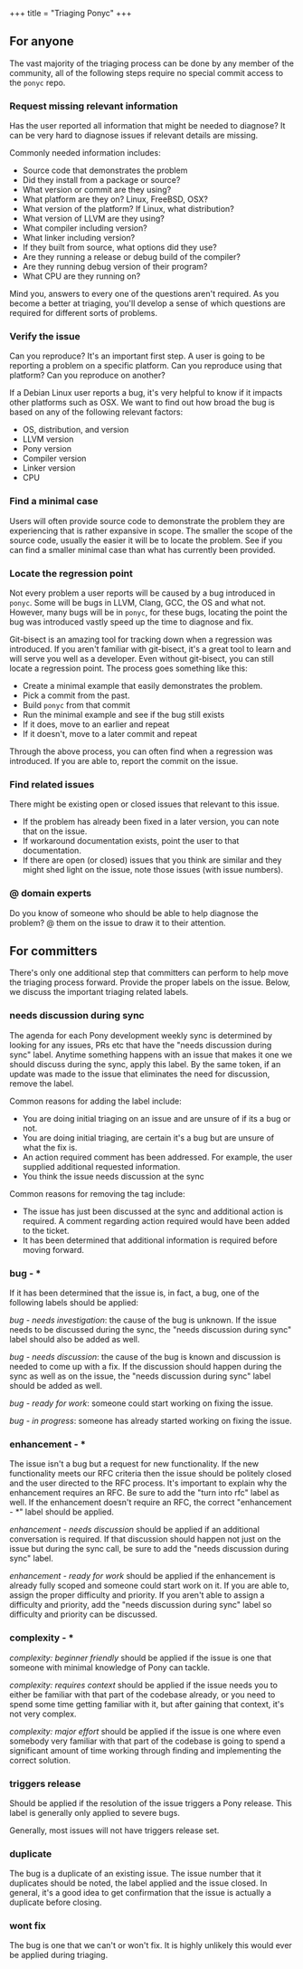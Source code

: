 +++
title = "Triaging Ponyc"
+++
## For anyone

The vast majority of the triaging process can be done by any member of the community, all of the following steps require no special commit access to the `ponyc` repo.

### Request missing relevant information

Has the user reported all information that might be needed to diagnose? It can be very hard to diagnose issues if relevant details are missing.

Commonly needed information includes:

* Source code that demonstrates the problem
* Did they install from a package or source?
* What version or commit are they using?
* What platform are they on? Linux, FreeBSD, OSX?
* What version of the platform? If Linux, what distribution?
* What version of LLVM are they using?
* What compiler including version?
* What linker including version?
* If they built from source, what options did they use?
* Are they running a release or debug build of the compiler?
* Are they running debug version of their program?
* What CPU are they running on?

Mind you, answers to every one of the questions aren't required. As you become a better at triaging, you'll develop a sense of which questions are required for different sorts of problems.

### Verify the issue

Can you reproduce? It's an important first step. A user is going to be reporting a problem on a specific platform. Can you reproduce using that platform? Can you reproduce on another?

If a Debian Linux user reports a bug, it's very helpful to know if it impacts other platforms such as OSX. We want to find out how broad the bug is based on any of the following relevant factors:

* OS, distribution, and version
* LLVM version
* Pony version
* Compiler version 
* Linker version
* CPU

### Find a minimal case

Users will often provide source code to demonstrate the problem they are experiencing that is rather expansive in scope. The smaller the scope of the source code, usually the easier it will be to locate the problem. See if you can find a smaller minimal case than what has currently been provided.

### Locate the regression point

Not every problem a user reports will be caused by a bug introduced in `ponyc`. Some will be bugs in LLVM, Clang, GCC, the OS and what not. However, many bugs will be in `ponyc`, for these bugs, locating the point the bug was introduced vastly speed up the time to diagnose and fix.

Git-bisect is an amazing tool for tracking down when a regression was introduced. If you aren't familiar with git-bisect, it's a great tool to learn and will serve you well as a developer. Even without git-bisect, you can still locate a regression point. The process goes something like this:

* Create a minimal example that easily demonstrates the problem.
* Pick a commit from the past.
* Build `ponyc` from that commit
* Run the minimal example and see if the bug still exists
* If it does, move to an earlier and repeat
* If it doesn't, move to a later commit and repeat

Through the above process, you can often find when a regression was introduced. If you are able to, report the commit on the issue.

### Find related issues

There might be existing open or closed issues that relevant to this issue. 

* If the problem has already been fixed in a later version, you can note that on the issue.
* If workaround documentation exists, point the user to that documentation. 
* If there are open (or closed) issues that you think are similar and they might shed light on the issue, note those issues (with issue numbers).

### @ domain experts

Do you know of someone who should be able to help diagnose the problem? @ them on the issue to draw it to their attention.

## For committers

There's only one additional step that committers can perform to help move the triaging process forward. Provide the proper labels on the issue. Below, we discuss the important triaging related labels. 

### needs discussion during sync

The agenda for each Pony development weekly sync is determined by looking for any issues, PRs etc that have the "needs discussion during sync" label. Anytime something happens with an issue that makes it one we should discuss during the sync, apply this label. By the same token, if an update was made to the issue that eliminates the need for discussion, remove the label.

Common reasons for adding the label include:

* You are doing initial triaging on an issue and are unsure of if its a bug or not.
* You are doing initial triaging, are certain it's a bug but are unsure of what the fix is.
* An action required comment has been addressed. For example, the user supplied additional requested information.
* You think the issue needs discussion at the sync

Common reasons for removing the tag include:

* The issue has just been discussed at the sync and additional action is required. A comment regarding action required would have been added to the ticket.
* It has been determined that additional information is required before moving forward.

### bug - *

If it has been determined that the issue is, in fact, a bug, one of the following labels should be applied:

_bug - needs investigation_: the cause of the bug is unknown. If the issue needs to be discussed during the sync, the "needs discussion during sync" label should also be added as well.

_bug - needs discussion_: the cause of the bug is known and discussion is needed to come up with a fix. If the discussion should happen during the sync as well as on the issue, the "needs discussion during sync" label should be added as well.

_bug - ready for work_: someone could start working on fixing the issue. 

_bug - in progress_: someone has already started working on fixing the issue. 

### enhancement - *

The issue isn't a bug but a request for new functionality. If the new functionality meets our RFC criteria then the issue should be politely closed and the user directed to the RFC process. It's important to explain why the enhancement requires an RFC. Be sure to add the "turn into rfc" label as well. If the enhancement doesn't require an RFC, the correct "enhancement - *" label should be applied. 

_enhancement - needs discussion_ should be applied if an additional conversation is required. If that discussion should happen not just on the issue but during the sync call, be sure to add the "needs discussion during sync" label.

_enhancement - ready for work_ should be applied if the enhancement is already fully scoped and someone could start work on it. If you are able to, assign the proper difficulty and priority. If you aren't able to assign a difficulty and priority, add the "needs discussion during sync" label so difficulty and priority can be discussed.

### complexity - *

_complexity: beginner friendly_ should be applied if the issue is one that someone with minimal knowledge of Pony can tackle.

_complexity: requires context_ should be applied if the issue needs you to either be familiar with that part of the codebase already, or you need to spend some time getting familiar with it, but after gaining that context, it's not very complex.

_complexity: major effort_ should be applied if the issue is one where even somebody very familiar with that part of the codebase is going to spend a significant amount of time working through finding and implementing the correct solution.

### triggers release

Should be applied if the resolution of the issue triggers a Pony release. This label is generally only applied to severe bugs. 

Generally, most issues will not have triggers release set.

### duplicate

The bug is a duplicate of an existing issue. The issue number that it duplicates should be noted, the label applied and the issue closed. In general, it's a good idea to get confirmation that the issue is actually a duplicate before closing.

### wont fix

The bug is one that we can't or won't fix. It is highly unlikely this would ever be applied during triaging.
